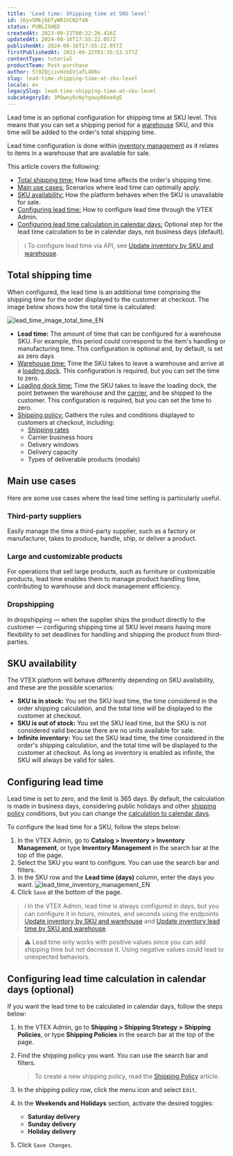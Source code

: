 ```yaml
---
title: 'Lead time: Shipping time at SKU level'
id: 16yv5Mkj6bTyWR1hCN2f4B
status: PUBLISHED
createdAt: 2023-09-22T00:32:26.416Z
updatedAt: 2024-08-16T17:55:22.057Z
publishedAt: 2024-08-16T17:55:22.057Z
firstPublishedAt: 2023-09-22T01:35:53.577Z
contentType: tutorial
productTeam: Post-purchase
author: 5l9ZQjiivHzkEVjafL4O6v
slug: lead-time-shipping-time-at-sku-level
locale: en
legacySlug: lead-time-shipping-time-at-sku-level
subcategoryId: 3PQwnyOcNyYgawy06oe6gE
---
```


Lead time is an optional configuration for shipping time at SKU level. This means that you can set a shipping period for a [warehouse](https://help.vtex.com/en/tutorial/estoque--6oIxvsVDTtGpO7y6zwhGpb) SKU, and this time will be added to the order's total shipping time.

Lead time configuration is done within [inventory management](https://help.vtex.com/en/tutorial/gerenciar-inventario--tutorials_139) as it relates to items in a warehouse that are available for sale.

This article covers the following:

- [Total shipping time:](#total-shipping-time) How lead time affects the order's shipping time.
- [Main use cases:](#main-use-cases) Scenarios where lead time can optimally apply.
- [SKU availability:](#sku-availability) How the platform behaves when the SKU is unavailable for sale.
- [Configuring lead time:](#configuring-lead-time) How to configure lead time through the VTEX Admin.
- [Configuring lead time calculation in calendar days:](#configuring-lead-time-calculation-in-calendar-days-optional) Optional step for the lead time calculation to be in calendar days, not business days (default).

>ℹ️ To configure lead time via API, see [Update inventory by SKU and warehouse](https://developers.vtex.com/docs/api-reference/logistics-api#put-/api/logistics/pvt/inventory/skus/-skuId-/warehouses/-warehouseId-).

## Total shipping time

When configured, the lead time is an additional time comprising the shipping time for the order displayed to the customer at checkout. The image below shows how the total time is calculated:

![lead_time_image_total_time_EN](//images.ctfassets.net/alneenqid6w5/WDlW2CzaAKl3KtzzsgGwc/8a3f64f6c30a7a513bb98d0c97b355a3/lead_time_image_total_time_EN.png)

- **Lead time:** The amount of time that can be configured for a warehouse SKU. For example, this period could correspond to the item's handling or manufacturing time. This configuration is optional and, by default, is set as zero days
- [Warehouse time:](https://help.vtex.com/en/tutorial/gerenciar-estoque--tutorials_137) Time the SKU takes to leave a warehouse and arrive at a [loading dock](https://help.vtex.com/en/tutorial/doca--5DY8xHEjOLYDVL41Urd5qj). This configuration is required, but you can set the time to zero.
- [Loading dock time:](https://help.vtex.com/en/tutorial/gerenciar-doca--7K3FultD8I2cuuA6iyGEiW) Time the SKU takes to leave the loading dock, the point between the warehouse and the [carrier](https://help.vtex.com/en/tutorial/transportadoras-na-vtex--7u9duMD5UQa2QQwukAWMcE), and be shipped to the customer. This configuration is required, but you can set the time to zero.
- [Shipping policy:](https://help.vtex.com/en/tutorial/politica-de-envio--tutorials_140) Gathers the rules and conditions displayed to customers at checkout, including:
    - [Shipping rates](https://help.vtex.com/en/tutorial/planilha-de-frete--tutorials_127)
    - Carrier business hours
    - Delivery windows
    - Delivery capacity
    - Types of deliverable products (modals)

## Main use cases

Here are some use cases where the lead time setting is particularly useful.

### Third-party suppliers

Easily manage the time a third-party supplier, such as a factory or manufacturer, takes to produce, handle, ship, or deliver a product.

### Large and customizable products

For operations that sell large products, such as furniture or customizable products, lead time enables them to manage product handling time, contributing to warehouse and dock management efficiency.

### Dropshipping

In dropshipping — when the supplier ships the product directly to the customer — configuring shipping time at SKU level means having more flexibility to set deadlines for handling and shipping the product from third-parties.

## SKU availability

The VTEX platform will behave differently depending on SKU availability, and these are the possible scenarios:

- <i class="far fa-check-circle"></i> **SKU is in stock:** You set the SKU lead time, the time considered in the order shipping calculation, and the total time will be displayed to the customer at checkout.
- <i class="fas fa-times"></i> **SKU is out of stock:** You set the SKU lead time, but the SKU is not considered valid because there are no units available for sale.
- <i class="far fa-check-circle"></i> **Infinite inventory:** You set the SKU lead time, the time considered in the order's shipping calculation, and the total time will be displayed to the customer at checkout. As long as inventory is enabled as infinite, the SKU will always be valid for sales.

## Configuring lead time

Lead time is set to zero, and the limit is 365 days. By default, the calculation is made in business days, considering public holidays and other [shipping policy](https://help.vtex.com/en/tutorial/politica-de-envio--tutorials_140) conditions, but you can change the [calculation to calendar days](#configuring-lead-time-calculation-in-calendar-days-optional).

To configure the lead time for a SKU, follow the steps below:

1. In the VTEX Admin, go to **Catalog > Inventory > Inventory Management**, or type **Inventory Management** in the search bar at the top of the page.
2. Select the SKU you want to configure. You can use the search bar and filters.
3. In the SKU row and the **Lead time (days)** column, enter the days you want.
  ![lead_time_inventory_management_EN](//images.ctfassets.net/alneenqid6w5/mfWUVzj7tgHMQxJTnVjGX/34a3c9f845038312b1b3cdb273102562/lead_time_inventory_management_EN.png)
4. Click `Save` at the bottom of the page.

>ℹ️ In the VTEX Admin, lead time is always configured in days, but you can configure it in hours, minutes, and seconds using the endpoints [Update inventory by SKU and warehouse](https://developers.vtex.com/docs/api-reference/logistics-api#put-/api/logistics/pvt/inventory/skus/-skuId-/warehouses/-warehouseId-) and [Update inventory lead time by SKU and warehouse](https://developers.vtex.com/docs/api-reference/logistics-api#patch-/api/logistics/pvt/inventory/skus/-skuId-/warehouses/-warehouseId-/lead-time).

>⚠️ Lead time only works with positive values since you can add shipping time but not decrease it. Using negative values could lead to unexpected behaviors.

## Configuring lead time calculation in calendar days (optional)

If you want the lead time to be calculated in calendar days, follow the steps below:

1. In the VTEX Admin, go to **Shipping > Shipping Strategy > Shipping Policies**, or type **Shipping Policies** in the search bar at the top of the page.
2. Find the shipping policy you want. You can use the search bar and filters.
    > To create a new shipping policy, read the [Shipping Policy](https://help.vtex.com/en/tutorial/politica-de-envio--tutorials_140) article.
3. In the shipping policy row, click the <i class="fas fa-ellipsis-v"></i> menu icon and select `Edit`.
4. In the **Weekends and Holidays** section, activate the desired toggles:
    - <i class="fas fa-toggle-on"></i> **Saturday delivery**
    - <i class="fas fa-toggle-on"></i> **Sunday delivery**
    - <i class="fas fa-toggle-on"></i> **Holiday delivery**

5. Click `Save Changes`.

